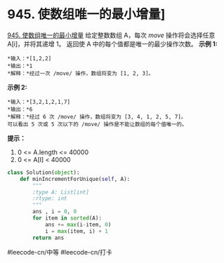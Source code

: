 #   945. 使数组唯一的最小增量]
[945. 使数组唯一的最小增量](https://leetcode-cn.com/problems/minimum-increment-to-make-array-unique/) 
给定整数数组 A，每次 _move_ 操作将会选择任意 A[i]，并将其递增 1。
返回使 A 中的每个值都是唯一的最少操作次数。
**示例 1:**
```
*输入：*[1,2,2]
*输出：*1
*解释：*经过一次 /move/ 操作，数组将变为 [1, 2, 3]。
```
**示例 2:**
```
*输入：*[3,2,1,2,1,7]
*输出：*6
*解释：*经过 6 次 /move/ 操作，数组将变为 [3, 4, 1, 2, 5, 7]。
可以看出 5 次或 5 次以下的 /move/ 操作是不能让数组的每个值唯一的。
```
**提示：**
1. 0 <= A.length <= 40000
2. 0 <= A[I] < 40000

```python
class Solution(object):
    def minIncrementForUnique(self, A):
        """
        :type A: List[int]
        :rtype: int
        """
        ans , i = 0, 0
        for item in sorted(A):
            ans += max(i-item, 0)
            i = max(item, i) + 1
        return ans
```
#leecode-cn/中等 #leecode-cn/打卡